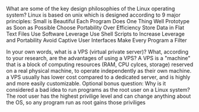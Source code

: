 What are some of the key design philosophies of the Linux operating system?
Linux is based on unix which is designed according to 9 major principles:
Small is Beautiful
Each Program Does One Thing Well
Prototype as Soon as Possible
Choose Portability Over Efficiency
Store Data in Flat Text Files
Use Software Leverage
Use Shell Scripts to Increase Leverage and Portability
Avoid Captive User Interfaces
Make Every Program a Filter

In your own words, what is a VPS (virtual private server)? What, according to your research, are the advantages of using a VPS?
A VPS is a "machine" that is a block of computing resources (RAM, CPU cylces, storage) reserved on a real physical machine, to operate independently as their own machine.
a VPS usually has lower cost compared to a dedicated server, and is highly and more easily customizable.
Optional bonus question: Why is it considered a bad idea to run programs as the root user on a Linux system?
The root user has the highest privilige level and can change anything about the OS, so any program run as root gains those priviliges